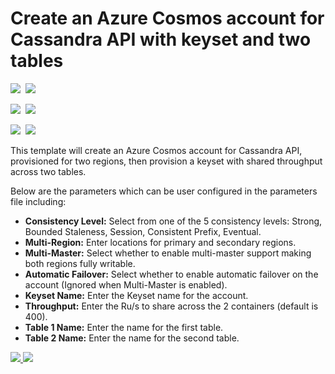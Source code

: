 # Create an Azure Cosmos account for Cassandra API with keyset and two tables

<IMG SRC="https://azbotstorage.blob.core.windows.net/badges/101-cosmosdb-cassandra/PublicLastTestDate.svg" />&nbsp;
<IMG SRC="https://azbotstorage.blob.core.windows.net/badges/101-cosmosdb-cassandra/PublicDeployment.svg" />&nbsp;

<IMG SRC="https://azbotstorage.blob.core.windows.net/badges/101-cosmosdb-cassandra/FairfaxLastTestDate.svg" />&nbsp;
<IMG SRC="https://azbotstorage.blob.core.windows.net/badges/101-cosmosdb-cassandra/FairfaxDeployment.svg" />&nbsp;

<IMG SRC="https://azbotstorage.blob.core.windows.net/badges/101-cosmosdb-cassandra/BestPracticeResult.svg" />&nbsp;
<IMG SRC="https://azbotstorage.blob.core.windows.net/badges/101-cosmosdb-cassandra/CredScanResult.svg" />&nbsp;

This template will create an Azure Cosmos account for Cassandra API, provisioned for two regions, then provision a keyset with shared throughput across two tables.

Below are the parameters which can be user configured in the parameters file including:

- **Consistency Level:** Select from one of the 5 consistency levels: Strong, Bounded Staleness, Session, Consistent Prefix, Eventual.
- **Multi-Region:** Enter locations for primary and secondary regions.
- **Multi-Master:** Select whether to enable multi-master support making both regions fully writable.
- **Automatic Failover:** Select whether to enable automatic failover on the account (Ignored when Multi-Master is enabled).
- **Keyset Name:** Enter the Keyset name for the account.
- **Throughput:** Enter the Ru/s to share across the 2 containers (default is 400).
- **Table 1 Name:** Enter the name for the first table.
- **Table 2 Name:** Enter the name for the second table.

<a href="https://portal.azure.com/#create/Microsoft.Template/uri/https%3A%2F%2Fraw.githubusercontent.com%2FAzure%2Fazure-quickstart-templates%2Fmaster%2F101-cosmosdb-cassandra%2Fazuredeploy.json" target="_blank">
    <img src="http://azuredeploy.net/deploybutton.png"/>
</a>
<a href="http://armviz.io/#/?load=https%3A%2F%2Fraw.githubusercontent.com%2FAzure%2Fazure-quickstart-templates%2Fmaster%2F101-cosmosdb-cassandra%2Fazuredeploy.json" target="_blank">
    <img src="http://armviz.io/visualizebutton.png"/>
</a>

